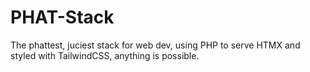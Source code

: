 # PHAT-Stack
The phattest, juciest stack for web dev, using PHP to serve HTMX and styled with TailwindCSS, anything is possible.
